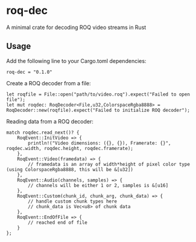 # roq-dec

A minimal crate for decoding ROQ video streams in Rust

## Usage

Add the following line to your Cargo.toml dependencies:

```
roq-dec = "0.1.0"
```

Create a ROQ decoder from a file:

```
let roqfile = File::open("path/to/video.roq").expect("Failed to open file");
let mut roqdec: RoqDecoder<File,u32,ColorspaceRgba8888> = RoqDecoder::new(roqfile).expect("Failed to initialize ROQ decoder");
```

Reading data from a ROQ decoder:

```
match roqdec.read_next()? {
    RoqEvent::InitVideo => {
        println!("Video dimensions: ({}, {}), Framerate: {}", roqdec.width, roqdec.height, roqdec.framerate);
    },
    RoqEvent::Video(framedata) => {
        // framedata is an array of width*height of pixel color type (using ColorspaceRgba8888, this will be &[u32])
    },
    RoqEvent::Audio(channels, samples) => {
        // channels will be either 1 or 2, samples is &[u16]
    },
    RoqEvent::Custom(chunk_id, chunk_arg, chunk_data) => {
        // handle custom chunk types here
        // chunk_data is Vec<u8> of chunk data
    },
    RoqEvent::EndOfFile => {
        // reached end of file
    }
};
```